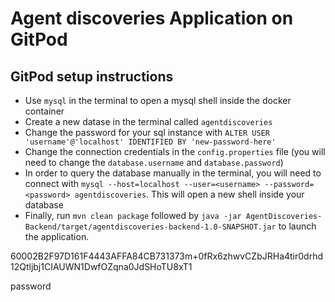 # Agent discoveries Application on GitPod

## GitPod setup instructions
- Use `mysql` in the terminal to open a mysql shell inside the docker container
- Create a new datase in the terminal called `agentdiscoveries`
- Change the password for your sql instance with `ALTER USER 'username'@'localhost' IDENTIFIED BY 'new-password-here'`
- Change the connection credentials in the `config.properties` file (you will need to change the `database.username` and `database.password`)
- In order to query the database manually in the terminal, you will need to connect with `mysql --host=localhost --user=<username> --password=<password> agentdiscoveries`. This will open a new shell inside your database
- Finally, run `mvn clean package` followed by `java -jar AgentDiscoveries-Backend/target/agentdiscoveries-backend-1.0-SNAPSHOT.jar` to launch the application.

60002B2F97D161F4443AFFA84CB731373m+0fRx6zhwvCZbJRHa4tir0drhd12Qtljbj1CIAUWN1DwfOZqna0JdSHoTU8xT1

password